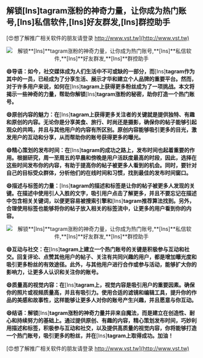 ## **解锁**[Ins]**tagram涨粉的神奇力量，让你成为热门账号,**[Ins]**私信软件,**[Ins]**好友群发,**[Ins]**群控助手**

[😍想了解推广相关软件的朋友请登录 http://www.vst.tw](http://www.vst.tw)

 <center><img src="https://vst.tw/MP4/tuiguang/png/1.png" alt="解锁**[Ins]**tagram涨粉的神奇力量，让你成为热门账号,**[Ins]**私信软件,**[Ins]**好友群发,**[Ins]**群控助手"></center>

**😄导语：如今，社交媒体成为人们生活中不可或缺的一部分，而**[Ins]**tagram作为其中的一员，已经成为了分享生活、展示才华和建立个人品牌的重要平台。然而，对于许多用户来说，如何在**[Ins]**tagram上获得更多粉丝成为了一项挑战。本文将揭示一些神奇的力量，帮助你解锁**[Ins]**tagram涨粉的秘密，助你打造一个热门账号。**

**😄原创内容的魅力：在**[Ins]**tagram上获得更多关注者的关键就是提供独特、有趣和原创的内容。无论你是分享美食、旅行、时尚还是摄影，确保你的帖子能够引起观众的共鸣，并且与其他用户的内容有所区别。原创内容能够吸引更多的目光，激发用户的互动和分享，从而帮助你的账号获得更多的曝光。**

**😄精心策划的发布时间：在**[Ins]**tagram的成功之路上，发布时间也起着重要的作用。根据研究，周一至周五的早晨和傍晚是用户活跃度最高的时段，因此，选择在这些时间发布你的内容，有助于提高你的帖子被更多人看到的机会。同时，要针对自己的目标受众群体，分析他们的在线时间和习惯，找到最佳的发布时间窗口。**

**😄描述与标签的力量：**[Ins]**tagram的描述和标签是让你的帖子被更多人发现的关键。在描述中使用引人入胜的文字，吸引用户点击了解更多，并且不要忘记在描述中包含相关关键词，以便更容易被搜索引擎和**[Ins]**tagram推荐算法找到。另外，合理使用标签也能够将你的帖子放入相关的标签流中，让更多的用户看到你的内容。**

 <center><img src="https://vst.tw/MP4/tuiguang/png/0.png" alt="解锁**[Ins]**tagram涨粉的神奇力量，让你成为热门账号,**[Ins]**私信软件,**[Ins]**好友群发,**[Ins]**群控助手"></center>

**😄互动与社交：在**[Ins]**tagram上建立一个热门账号的关键是积极参与互动和社交。回复评论、点赞其他用户的帖子、关注有共同兴趣的用户，都是增加曝光度和吸引更多粉丝的有效途径。此外，与其他用户进行合作或参与活动，能够扩大你的影响力，让更多人认识和关注你的账号。**

**😄质量高的视觉内容：在**[Ins]**tagram上，视觉内容是吸引用户的重要因素。确保你的照片或视频质量高，并且有吸引力。使用合适的滤镜和编辑工具，提升你的作品的美感和故事性，这样能够让更多人对你的账号产生兴趣，并且愿意与你互动。**

**😄结语：解锁**[Ins]**tagram涨粉的神奇力量并非来自魔法，而是建立在创造性、耐心和持续努力的基础上。通过提供原创、有趣的内容，精心策划发布时间，巧妙利用描述和标签，积极参与互动和社交，以及提供高质量的视觉内容，你将能够打造一个热门账号，吸引更多的粉丝，并在**[Ins]**tagram上取得成功。加油！**

[😍想了解推广相关软件的朋友请登录 http://www.vst.tw](http://www.vst.tw)



